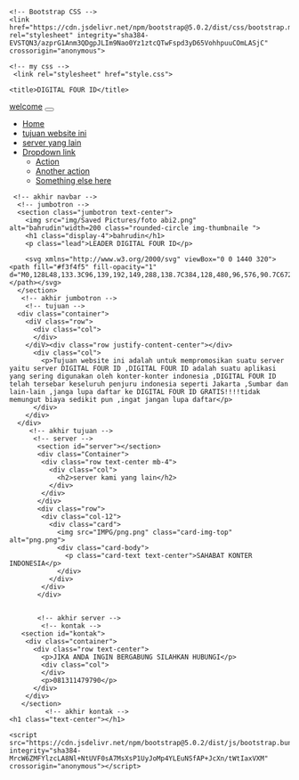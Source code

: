<!doctype html>
<html lang="en">
  <head>
    <!-- Required meta tags -->
    <meta charset="utf-8">
    <meta name="viewport" content="width=device-width, initial-scale=1">

    <!-- Bootstrap CSS -->
    <link href="https://cdn.jsdelivr.net/npm/bootstrap@5.0.2/dist/css/bootstrap.min.css" rel="stylesheet" integrity="sha384-EVSTQN3/azprG1Anm3QDgpJLIm9Nao0Yz1ztcQTwFspd3yD65VohhpuuCOmLASjC" crossorigin="anonymous">

    <!-- my css -->
     <link rel="stylesheet" href="style.css">

    <title>DIGITAL FOUR ID</title>
  </head>
  <body>
    <!-- navbar -->
     <nav class="navbar navbar-expand-lg navbar-dark bg-warning shadow">
  <div class="container-fluid">
    <a class="navbar-brand" href="#">welcome</a>
    <button class="navbar-toggler" type="button" data-bs-toggle="collapse" data-bs-target="#navbarNavDropdown" aria-controls="navbarNavDropdown" aria-expanded="false" aria-label="Toggle navigation">
      <span class="navbar-toggler-icon"></span>
    </button>
    <div class="collapse navbar-collapse" id="navbarNavDropdown">
      <ul class="navbar-nav">
        <li class="nav-item">
          <a class="nav-link active" aria-current="page" href="#">Home</a>
        </li>
        <li class="nav-item">
          <a class="nav-link" href="#">tujuan website ini</a>
        </li>
        <li class="nav-item">
          <a class="nav-link" href="#">server yang lain</a>
        </li>
        <li class="nav-item dropdown">
          <a class="nav-link dropdown-toggle" href="#" id="navbarDropdownMenuLink" role="button" data-bs-toggle="dropdown" aria-expanded="false">
            Dropdown link
          </a>
          <ul class="dropdown-menu" aria-labelledby="navbarDropdownMenuLink">
            <li><a class="dropdown-item" href="#">Action</a></li>
            <li><a class="dropdown-item" href="#">Another action</a></li>
            <li><a class="dropdown-item" href="#">Something else here</a></li>
          </ul>
        </li>
      </ul>
    </div>
  </div>
</nav>
     
     <!-- akhir navbar -->
      <!-- jumbotron -->
      <section class="jumbotron text-center">
        <img src="img/Saved Pictures/foto abi2.png" alt="bahrudin"width=200 class="rounded-circle img-thumbnaile ">
        <h1 class="display-4">bahrudin</h1>
        <p class="lead">LEADER DIGITAL FOUR ID</p>
        
        <svg xmlns="http://www.w3.org/2000/svg" viewBox="0 0 1440 320"><path fill="#f3f4f5" fill-opacity="1" d="M0,128L48,133.3C96,139,192,149,288,138.7C384,128,480,96,576,90.7C672,85,768,107,864,138.7C960,171,1056,213,1152,213.3C1248,213,1344,171,1392,149.3L1440,128L1440,320L1392,320C1344,320,1248,320,1152,320C1056,320,960,320,864,320C768,320,672,320,576,320C480,320,384,320,288,320C192,320,96,320,48,320L0,320Z"></path></svg>
      </section>
       <!-- akhir jumbotron -->
        <!-- tujuan -->
      <div class="container">
        <diV class="row">
          <div class="col">
          </div>
        </diV><div class="row justify-content-center"></div>
          <div class="col">
            <p>Tujuan website ini adalah untuk mempromosikan suatu server yaitu server DIGITAL FOUR ID ,DIGITAL FOUR ID adalah suatu aplikasi yang sering digunakan oleh konter-konter indonesia ,DIGITAL FOUR ID telah tersebar keseluruh penjuru indonesia seperti Jakarta ,Sumbar dan lain-lain ,janga lupa daftar ke DIGITAL FOUR ID GRATIS!!!!tidak memungut biaya sedikit pun ,ingat jangan lupa daftar</p>
          </div>
        </div>
      </div>
         <!-- akhir tujuan -->
          <!-- server -->
           <section id="server"></section>
           <div class="Container">
            <div class="row text-center mb-4">
              <div class="col">
                <h2>server kami yang lain</h2>
              </div>
            </div>
           </div> 
           <div class="row">
            <div class="col-12">
              <div class="card">
                <img src="IMPG/png.png" class="card-img-top" alt="png.png">
                <div class="card-body">
                  <p class="card-text text-center">SAHABAT KONTER INDONESIA</p>
                </div>
              </div>
            </div>
           </div>

           
           <!-- akhir server -->
            <!-- kontak -->
       <section id="kontak">
        <div class="container">
          <div class="row text-center">
            <p>JIKA ANDA INGIN BERGABUNG SILAHKAN HUBUNGI</p>
            <div class="col">
            </div>
            <p>081311479790</p>
          </div>
        </div>
       </section>
             <!-- akhir kontak -->
    <h1 class="text-center"></h1>

    <script src="https://cdn.jsdelivr.net/npm/bootstrap@5.0.2/dist/js/bootstrap.bundle.min.js" integrity="sha384-MrcW6ZMFYlzcLA8Nl+NtUVF0sA7MsXsP1UyJoMp4YLEuNSfAP+JcXn/tWtIaxVXM" crossorigin="anonymous"></script>

  </body>
</html>

